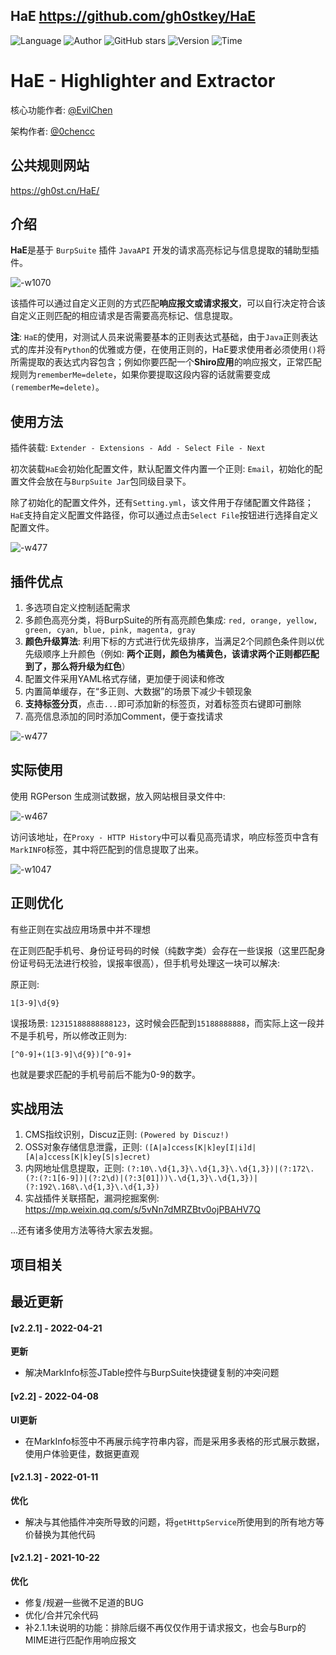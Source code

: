 ## HaE <https://github.com/gh0stkey/HaE>
<!--auto_detail_badge_begin_0b490ffb61b26b45de3ea5d7dd8a582e-->
![Language](https://img.shields.io/badge/Language-Java-blue)
![Author](https://img.shields.io/badge/Author-gh0stkey-orange)
![GitHub stars](https://img.shields.io/github/stars/gh0stkey/HaE.svg?style=flat&logo=github)
![Version](https://img.shields.io/badge/Version-V2.2.1-red)
![Time](https://img.shields.io/badge/Join-20210120-green)
<!--auto_detail_badge_end_fef74f2d7ea73fcc43ff78e05b1e7451-->


# HaE - Highlighter and Extractor

核心功能作者: [@EvilChen](https://github.com/gh0stkey)

架构作者: [@0chencc](https://github.com/0Chencc)

## 公共规则网站

https://gh0st.cn/HaE/

## 介绍

**HaE**是基于 `BurpSuite` 插件 `JavaAPI` 开发的请求高亮标记与信息提取的辅助型插件。

![-w1070](https://github.com/gh0stkey/HaE/raw/master/images/16000706401522.jpg)

该插件可以通过自定义正则的方式匹配**响应报文或请求报文**，可以自行决定符合该自定义正则匹配的相应请求是否需要高亮标记、信息提取。

**注**: `HaE`的使用，对测试人员来说需要基本的正则表达式基础，由于`Java`正则表达式的库并没有`Python`的优雅或方便，在使用正则的，HaE要求使用者必须使用`()`将所需提取的表达式内容包含；例如你要匹配一个**Shiro应用**的响应报文，正常匹配规则为`rememberMe=delete`，如果你要提取这段内容的话就需要变成`(rememberMe=delete)`。

## 使用方法

插件装载: `Extender - Extensions - Add - Select File - Next`

初次装载`HaE`会初始化配置文件，默认配置文件内置一个正则: `Email`，初始化的配置文件会放在与`BurpSuite Jar`包同级目录下。

除了初始化的配置文件外，还有`Setting.yml`，该文件用于存储配置文件路径；`HaE`支持自定义配置文件路径，你可以通过点击`Select File`按钮进行选择自定义配置文件。

![-w477](https://github.com/gh0stkey/HaE/raw/master/images/16000710069404.jpg)

## 插件优点

1. 多选项自定义控制适配需求
2. 多颜色高亮分类，将BurpSuite的所有高亮颜色集成: `red, orange, yellow, green, cyan, blue, pink, magenta, gray`
3. **颜色升级算法**: 利用下标的方式进行优先级排序，当满足2个同颜色条件则以优先级顺序上升颜色（例如: **两个正则，颜色为橘黄色，该请求两个正则都匹配到了，那么将升级为红色**）
4. 配置文件采用YAML格式存储，更加便于阅读和修改
5. 内置简单缓存，在“多正则、大数据”的场景下减少卡顿现象
6. **支持标签分页**，点击`...`即可添加新的标签页，对着标签页右键即可删除
7. 高亮信息添加的同时添加Comment，便于查找请求

![-w477](https://github.com/gh0stkey/HaE/raw/master/images/16000720732851.jpg)

## 实际使用

使用 RGPerson 生成测试数据，放入网站根目录文件中: 

![-w467](https://github.com/gh0stkey/HaE/raw/master/images/16000719723284.jpg)

访问该地址，在`Proxy - HTTP History`中可以看见高亮请求，响应标签页中含有`MarkINFO`标签，其中将匹配到的信息提取了出来。

![-w1047](https://github.com/gh0stkey/HaE/raw/master/images/16000720732854.jpg)


## 正则优化

有些正则在实战应用场景中并不理想

在正则匹配手机号、身份证号码的时候（纯数字类）会存在一些误报（这里匹配身份证号码无法进行校验，误报率很高），但手机号处理这一块可以解决: 

原正则: 

```
1[3-9]\d{9}
```

误报场景: `12315188888888123`，这时候会匹配到`15188888888`，而实际上这一段并不是手机号，所以修改正则为: 

```
[^0-9]+(1[3-9]\d{9})[^0-9]+
```

也就是要求匹配的手机号前后不能为0-9的数字。

## 实战用法

1. CMS指纹识别，Discuz正则: `(Powered by Discuz!)`
2. OSS对象存储信息泄露，正则: `([A|a]ccess[K|k]ey[I|i]d|[A|a]ccess[K|k]ey[S|s]ecret)`
3. 内网地址信息提取，正则: `(?:10\.\d{1,3}\.\d{1,3}\.\d{1,3})|(?:172\.(?:(?:1[6-9])|(?:2\d)|(?:3[01]))\.\d{1,3}\.\d{1,3})|(?:192\.168\.\d{1,3}\.\d{1,3})`
4. 实战插件关联搭配，漏洞挖掘案例: https://mp.weixin.qq.com/s/5vNn7dMRZBtv0ojPBAHV7Q

...还有诸多使用方法等待大家去发掘。

<!--auto_detail_active_begin_e1c6fb434b6f0baf6912c7a1934f772b-->
## 项目相关


## 最近更新

#### [v2.2.1] - 2022-04-21

**更新**  
- 解决MarkInfo标签JTable控件与BurpSuite快捷键复制的冲突问题

#### [v2.2] - 2022-04-08

**UI更新**  
- 在MarkInfo标签中不再展示纯字符串内容，而是采用多表格的形式展示数据，使用户体验更佳，数据更直观

#### [v2.1.3] - 2022-01-11

**优化**  
- 解决与其他插件冲突所导致的问题，将`getHttpService`所使用到的所有地方等价替换为其他代码

#### [v2.1.2] - 2021-10-22

**优化**  
- 修复/规避一些微不足道的BUG  
- 优化/合并冗余代码  
- 补2.1.1未说明的功能：排除后缀不再仅仅作用于请求报文，也会与Burp的MIME进行匹配作用响应报文

<!--auto_detail_active_end_f9cf7911015e9913b7e691a7a5878527-->
